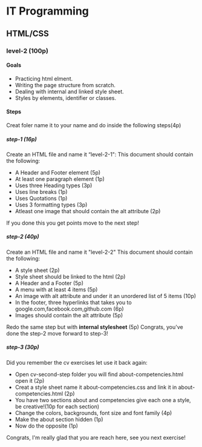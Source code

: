 # IT Programming

## HTML/CSS

### level-2 (100p)

#### Goals
- Practicing html elment.
- Writing the page structure from scratch.
- Dealing with internal and linked style sheet.
- Styles by elements, identifier or classes.

#### Steps
Creat foler name it to your name and do inside the following steps(4p)

##### step-1 (16p)
Create an HTML file and name it “level-2-1": This document should contain the following:
- A Header and Footer element (5p)
- At least one paragraph element (1p)
- Uses three Heading types (3p)
- Uses line breaks (1p)
- Uses Quotations (1p)
- Uses 3 formatting types (3p)
- Atleast one image that should contain the alt attribute (2p) 

If you done this you get points move to the next step!

##### step-2 (40p)
Create an HTML file and name it "level-2-2" This document should contain the following:
- A style sheet (2p)
- Style sheet should be linked to the html (2p)
- A Header and a Footer (5p)
- A menu with at least 4 items (5p)
- An image with alt attribute and under it an unordered list of 5 items (10p)
- In the footer, three hyperlinks that takes you to google.com,facebook.com,github.com (6p)
- Images should contain the alt attribute (5p)

Redo  the same step but with **internal stylesheet** (5p)
Congrats, you've done the step-2 move forward to step-3!

##### step-3 (30p)
Did you remember the cv exercises let use it back again:
- Open cv-second-step folder you will find about-competencies.html open it (2p)
- Creat a style sheet name it about-competencies.css and link it in about-competencies.html (2p)
- You have two sections about and competencies give each one a style, be creative!(10p for each section)
- Change the colors, backgrounds, font size and font family (4p)
- Make the about section hidden (1p)
- Now do the opposite (1p)

Congrats, I'm really glad that you are reach here, see you next exercise!
